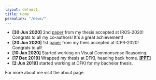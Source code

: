 ```yaml
---
layout: default
title: Home
permalink: "/news/"
---
```


- **[30 Jun 2020]** 2nd [paper](https://rish-av.github.io/publications/) from my thesis accepted at IROS-2020! Congrats to all my co-authors! It's a great achievement!
- **[20 Jun 2020]** 1st [paper](https://rish-av.github.io/publications/) from my theis accepted at ICPR-2020! Congrats to all!
- **[10 Jan 2020]** Started working on Visual Commonsense Reasoning.
- **[17 Dec 2019]** Wrapped my thesis at DFKI, heading back home. [**[PPT]**](https://rish-av.github.io/files/final_presenation_thesis.pdf)
- **[2 Jun 2019]** started working at DFKI for my bachelor thesis.



For more about me visit the about page.
